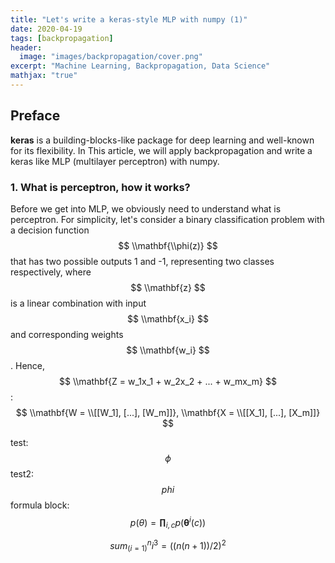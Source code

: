 ```yaml
---
title: "Let's write a keras-style MLP with numpy (1)"
date: 2020-04-19
tags: [backpropagation]
header:
  image: "images/backpropagation/cover.png"
excerpt: "Machine Learning, Backpropagation, Data Science"
mathjax: "true"
---
```

## Preface

**keras** is a building-blocks-like package for deep learning and well-known for its flexibility. In This
article, we will apply backpropagation and write a keras like MLP (multilayer perceptron) with numpy.

### 1. What is perceptron, how it works?

Before we get into MLP, we obviously need to understand what is perceptron.
For simplicity, let's consider a binary classification problem with a decision function $$ \\mathbf{\\phi(z)} $$ that
has two possible outputs 1 and -1, representing two classes respectively, where
$$ \\mathbf{z} $$ is a linear combination with input $$ \\mathbf{x_i} $$ and corresponding weights $$ \\mathbf{w_i} $$. Hence,
$$ \\mathbf{Z = w_1x_1 + w_2x_2 + ... + w_mx_m} $$:
$$ \\mathbf{W = \\[[W_1], [...], [W_m]]}, \\mathbf{X = \\[[X_1], [...], [X_m]]} $$

test: $$ \phi $$
test2: $$ phi $$
formula block:
$$ p(\theta) = \mathbf{\prod}_{i,c}p(\mathbf{\theta}^i(c)) $$

$$ sum_(i=1)^n i^3=((n(n+1))/2)^2 $$
